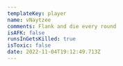 ```yaml
---
templateKey: player
name: vNaytzee
comments: Flank and die every round
isAFK: false
runsInGetsKilled: true
isToxic: false
date: 2022-11-04T19:12:49.713Z
---
```

